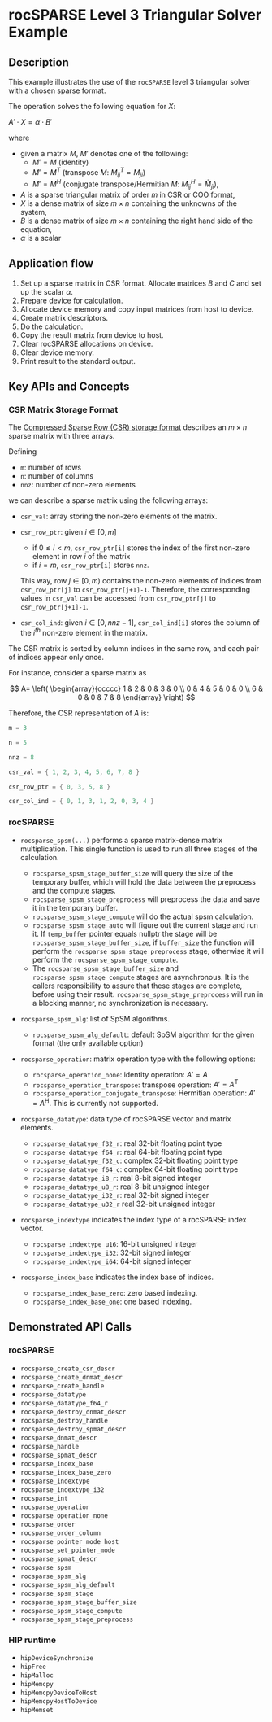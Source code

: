 # rocSPARSE Level 3 Triangular Solver Example

## Description

This example illustrates the use of the `rocSPARSE` level 3 triangular solver with a chosen sparse format.

The operation solves the following equation for $X$:

$A' \cdot X = \alpha \cdot B'$

where

- given a matrix $M$, $M'$ denotes one of the following:
  - $M' = M$ (identity)
  - $M' = M^T$ (transpose $M$: $M_{ij}^T = M_{ji}$)
  - $M' = M^H$ (conjugate transpose/Hermitian $M$: $M_{ij}^H = \bar M_{ji}$),
- $A$ is a sparse triangular matrix of order $m$ in CSR or COO format,
- $X$ is a dense matrix of size $m\times n$ containing the unknowns of the system,
- $B$ is a dense matrix of size $m\times n$ containing the right hand side of the equation,
- $\alpha$ is a scalar

## Application flow

1. Set up a sparse matrix in CSR format. Allocate matrices $B$ and $C$ and set up the scalar $\alpha$.
2. Prepare device for calculation.
3. Allocate device memory and copy input matrices from host to device.
4. Create matrix descriptors.
5. Do the calculation.
6. Copy the result matrix from device to host.
7. Clear rocSPARSE allocations on device.
8. Clear device memory.
9. Print result to the standard output.

## Key APIs and Concepts

### CSR Matrix Storage Format

The [Compressed Sparse Row (CSR) storage format](https://rocsparse.readthedocs.io/en/latest/usermanual.html#csr-storage-format) describes an $m \times n$ sparse matrix with three arrays.

Defining

- `m`: number of rows
- `n`: number of columns
- `nnz`: number of non-zero elements

we can describe a sparse matrix using the following arrays:

- `csr_val`: array storing the non-zero elements of the matrix.
- `csr_row_ptr`: given $i \in [0, m]$
  - if $` 0 \leq i < m `$, `csr_row_ptr[i]` stores the index of the first non-zero element in row $i$ of the matrix
  - if $i = m$, `csr_row_ptr[i]` stores `nnz`.

  This way, row $j \in [0, m)$ contains the non-zero elements of indices from `csr_row_ptr[j]` to `csr_row_ptr[j+1]-1`. Therefore, the corresponding values in `csr_val` can be accessed from `csr_row_ptr[j]` to `csr_row_ptr[j+1]-1`.
- `csr_col_ind`: given $i \in [0, nnz-1]$, `csr_col_ind[i]` stores the column of the $i^{th}$ non-zero element in the matrix.

The CSR matrix is sorted by column indices in the same row, and each pair of indices appear only once.

For instance, consider a sparse matrix as

$$
A=
\left(
\begin{array}{ccccc}
1 & 2 & 0 & 3 & 0 \\
0 & 4 & 5 & 0 & 0 \\
6 & 0 & 0 & 7 & 8
\end{array}
\right)
$$

Therefore, the CSR representation of $A$ is:

```cpp
m = 3

n = 5

nnz = 8

csr_val = { 1, 2, 3, 4, 5, 6, 7, 8 }

csr_row_ptr = { 0, 3, 5, 8 }

csr_col_ind = { 0, 1, 3, 1, 2, 0, 3, 4 }
```

### rocSPARSE

- `rocsparse_spsm(...)` performs a sparse matrix-dense matrix multiplication. This single function is used to run all three stages of the calculation.
  - `rocsparse_spsm_stage_buffer_size` will query the size of the temporary buffer, which will hold the data between the preprocess and the compute stages.
  - `rocsparse_spsm_stage_preprocess` will preprocess the data and save it in the temporary buffer.
  - `rocsparse_spsm_stage_compute` will do the actual spsm calculation.
  - `rocsparse_spsm_stage_auto` will figure out the current stage and run it. If `temp_buffer` pointer equals nullptr the stage will be `rocsparse_spsm_stage_buffer_size`, if `buffer_size` the function will perform the `rocsparse_spsm_stage_preprocess` stage, otherwise it will perform the `rocsparse_spsm_stage_compute`.
  - The `rocsparse_spsm_stage_buffer_size` and `rocsparse_spsm_stage_compute` stages are asynchronous. It is the callers responsibility to assure that these stages are complete, before using their result. `rocsparse_spsm_stage_preprocess` will run in a blocking manner, no synchronization is necessary.

- `rocsparse_spsm_alg`: list of SpSM algorithms.
  - `rocsparse_spsm_alg_default`: default SpSM algorithm for the given format (the only available option)

- `rocsparse_operation`: matrix operation type with the following options:
  - `rocsparse_operation_none`: identity operation: $A' = A$
  - `rocsparse_operation_transpose`: transpose operation: $A' = A^\mathrm{T}$
  - `rocsparse_operation_conjugate_transpose`: Hermitian operation: $A' = A^\mathrm{H}$. This is currently not supported.

- `rocsparse_datatype`: data type of rocSPARSE vector and matrix elements.
  - `rocsparse_datatype_f32_r`: real 32-bit floating point type
  - `rocsparse_datatype_f64_r`: real 64-bit floating point type
  - `rocsparse_datatype_f32_c`: complex 32-bit floating point type
  - `rocsparse_datatype_f64_c`: complex 64-bit floating point type
  - `rocsparse_datatype_i8_r`: real 8-bit signed integer
  - `rocsparse_datatype_u8_r`: real 8-bit unsigned integer
  - `rocsparse_datatype_i32_r`: real 32-bit signed integer
  - `rocsparse_datatype_u32_r` real 32-bit unsigned integer

- `rocsparse_indextype` indicates the index type of a rocSPARSE index vector.
  - `rocsparse_indextype_u16`: 16-bit unsigned integer
  - `rocsparse_indextype_i32`: 32-bit signed integer
  - `rocsparse_indextype_i64`: 64-bit signed integer

- `rocsparse_index_base` indicates the index base of indices.
  - `rocsparse_index_base_zero`: zero based indexing.
  - `rocsparse_index_base_one`: one based indexing.

## Demonstrated API Calls

### rocSPARSE

- `rocsparse_create_csr_descr`
- `rocsparse_create_dnmat_descr`
- `rocsparse_create_handle`
- `rocsparse_datatype`
- `rocsparse_datatype_f64_r`
- `rocsparse_destroy_dnmat_descr`
- `rocsparse_destroy_handle`
- `rocsparse_destroy_spmat_descr`
- `rocsparse_dnmat_descr`
- `rocsparse_handle`
- `rocsparse_spmat_descr`
- `rocsparse_index_base`
- `rocsparse_index_base_zero`
- `rocsparse_indextype`
- `rocsparse_indextype_i32`
- `rocsparse_int`
- `rocsparse_operation`
- `rocsparse_operation_none`
- `rocsparse_order`
- `rocsparse_order_column`
- `rocsparse_pointer_mode_host`
- `rocsparse_set_pointer_mode`
- `rocsparse_spmat_descr`
- `rocsparse_spsm`
- `rocsparse_spsm_alg`
- `rocsparse_spsm_alg_default`
- `rocsparse_spsm_stage`
- `rocsparse_spsm_stage_buffer_size`
- `rocsparse_spsm_stage_compute`
- `rocsparse_spsm_stage_preprocess`

### HIP runtime

- `hipDeviceSynchronize`
- `hipFree`
- `hipMalloc`
- `hipMemcpy`
- `hipMemcpyDeviceToHost`
- `hipMemcpyHostToDevice`
- `hipMemset`
